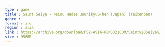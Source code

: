 ```yaml
---
type : game
title : Saint Seiya - Meiou Hades Juunikyuu-hen (Japan) (Taikenban)
genre : 
format : iso
region : asia
link : https://archive.org/download/PS2-ASIA-ROMS321COM/Saint%20Seiya%20-%20Meiou%20Hades%20Juunikyuu-hen%20%28Japan%29%20%28Taikenban%29.7z
size : 956MB
---
```

